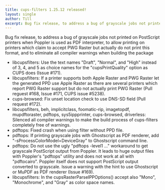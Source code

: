 ```yaml
---
title: cups-filters 1.25.12 released!
layout: single
author: Till
excerpt: Bug fix release, to address a bug of grayscale jobs not printed on PostScript printers when Poppler is used as PDF interpreter, to allow printing on printers which claim to accept PWG Raster but actually do not print this format, and to eliminate all compiler warnings when building the package
---
```

Bug fix release, to address a bug of grayscale jobs not printed on PostScript printers when Poppler is used as PDF interpreter, to allow printing on printers which claim to accept PWG Raster but actually do not print this format, and to eliminate all compiler warnings when building the package

- libcupsfilters: Use the text names "Draft", "Normal", and "High" instead of 3, 4, and 5 as choice names for the "cupsPrintQuality" option as CUPS does (Issue #171).
- libcupsfilters: If a printer supports both Apple Raster and PWG Raster let the generated PPD use Apple Raster as there are several printers which report PWG Raster support but do not actually print PWG Raster (Pull reguest #168, Issue #171, CUPS issue #5238).
- cups-browsed: Fix unset location check to use DNS-SD field (Pull request #172).
- libcupsfilters, beh, implicitclass, foomatic-rip, imagetopdf, mupdftoraster, pdftops, sys5ippprinter, cups-browsed, driverless: Silenced all compiler warnings to make the build process of cups-filters completely free of warnings.
- pdftops: Fixed crash when using filter without PPD file.
- pdftops: If printing grayscale jobs with Ghostscript as PDF renderer, add "-sProcessColorModel=DeviceGray" to Ghostscript command line.
- pdftops: Do not use the ugly "pdftops -level1 ..." workaround to get grayscale PostScript output from Poppler. It leads to huge output files with Poppler's "pdftops" utility and does not work at all with "pdftocairo".  Poppler itself does not support PostScript output converted to grayscale. Issue a warning with the hint to use Ghostscript or MuPDF as PDF renderer (Issue #169).
- libcupsfilters: In the cupsRasterParseIPPOptions() accept also "Mono", "Monochrome", and "Gray" as color space names.
